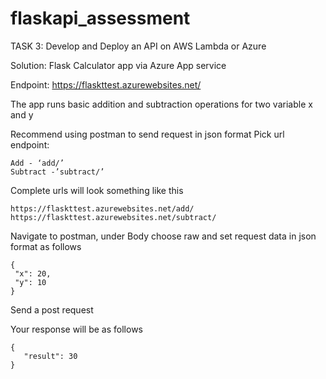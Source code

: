 # flaskapi_assessment
TASK 3: Develop and Deploy an API on AWS Lambda or Azure

Solution: Flask Calculator app via Azure App service


Endpoint: https://flaskttest.azurewebsites.net/

The app runs basic addition and subtraction operations for two variable x and y

Recommend using postman to send request in json format
Pick url endpoint:

	Add - ‘add/’
	Subtract -’subtract/’

Complete urls will look something like this

	https://flaskttest.azurewebsites.net/add/
	https://flaskttest.azurewebsites.net/subtract/


Navigate to postman, under Body choose raw and set request data in json format as follows

	{
	 "x": 20,
	 "y": 10
	}

Send  a post request

Your response will be as follows

	{
	   "result": 30
	}
